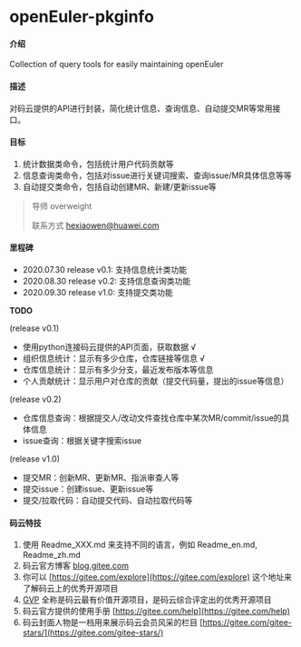 # openEuler-pkginfo

#### 介绍
Collection of query tools for easily maintaining openEuler

#### 描述

对码云提供的API进行封装，简化统计信息、查询信息、自动提交MR等常用接口。

#### 目标

1. 统计数据类命令，包括统计用户代码贡献等
2. 信息查询类命令，包括对issue进行关键词搜索、查询issue/MR具体信息等等
3. 自动提交类命令，包括自动创建MR、新建/更新issue等

>导师 overweight
>
>
>联系方式 hexiaowen@huawei.com	

#### 里程碑
- 2020.07.30 release v0.1: 支持信息统计类功能
- 2020.08.30 release v0.2: 支持信息查询类功能
- 2020.09.30 release v1.0: 支持提交类功能

**TODO**

(release v0.1)
- 使用python连接码云提供的API页面，获取数据     √
- 组织信息统计：显示有多少仓库，仓库链接等信息   √
- 仓库信息统计：显示有多少分支，最近发布版本等信息
- 个人贡献统计：显示用户对仓库的贡献（提交代码量，提出的issue等信息）

(release v0.2)
- 仓库信息查询：根据提交人/改动文件查找仓库中某次MR/commit/issue的具体信息
- issue查询：根据关键字搜索issue

(release v1.0)
- 提交MR：创新MR、更新MR、指派审查人等
- 提交issue：创建issue、更新issue等
- 提交/拉取代码：自动提交代码、自动拉取代码等


#### 码云特技

1.  使用 Readme\_XXX.md 来支持不同的语言，例如 Readme\_en.md, Readme\_zh.md
2.  码云官方博客 [blog.gitee.com](https://blog.gitee.com)
3.  你可以 [https://gitee.com/explore](https://gitee.com/explore) 这个地址来了解码云上的优秀开源项目
4.  [GVP](https://gitee.com/gvp) 全称是码云最有价值开源项目，是码云综合评定出的优秀开源项目
5.  码云官方提供的使用手册 [https://gitee.com/help](https://gitee.com/help)
6.  码云封面人物是一档用来展示码云会员风采的栏目 [https://gitee.com/gitee-stars/](https://gitee.com/gitee-stars/)
